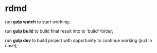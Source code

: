 # rdmd

run <b>gulp watch</b> to start working;

run <b>gulp build</b> to build final result into to 'build' folder;

run <b>gulp dev</b> to build project with opportunity to continue working (just in case);
